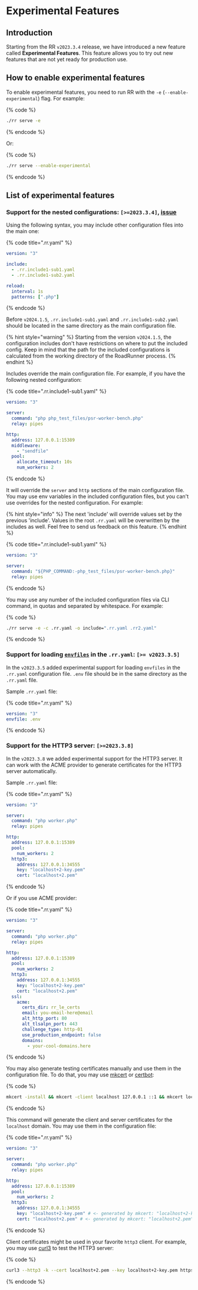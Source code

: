 # Experimental Features

## Introduction

Starting from the RR `v2023.3.4` release, we have introduced a new feature called **Experimental Features**. This feature allows you to try out new features that are not yet ready for production use.

## How to enable experimental features

To enable experimental features, you need to run RR with the `-e` (`--enable-experimental`) flag. For example:

{% code %}

```bash
./rr serve -e
```

{% endcode %}

Or:

{% code %}

```bash
./rr serve --enable-experimental
```

{% endcode %}

## List of experimental features

### Support for the nested configurations: `[>=2023.3.4]`, [issue](https://github.com/roadrunner-server/roadrunner/issues/935)

Using the following syntax, you may include other configuration files into the main one:

{% code title=".rr.yaml" %}

```yaml
version: "3"

include:
  - .rr.include1-sub1.yaml
  - .rr.include1-sub2.yaml

reload:
  interval: 1s
  patterns: [".php"]
```

{% endcode %}

Before `v2024.1.5`, `.rr.include1-sub1.yaml` and `.rr.include1-sub2.yaml` should be located in the same directory as the main configuration file.

{% hint style="warning" %}
Starting from the version `v2024.1.5`, the configuration includes don't have restrictions on where to put the included config. Keep in mind that the path for the included configurations is calculated from the working directory of the RoadRunner process.
{% endhint %}

Includes override the main configuration file. For example, if you have the following nested configuration:

{% code title=".rr.include1-sub1.yaml" %}

```yaml
version: "3"

server:
  command: "php php_test_files/psr-worker-bench.php"
  relay: pipes

http:
  address: 127.0.0.1:15389
  middleware:
    - "sendfile"
  pool:
    allocate_timeout: 10s
    num_workers: 2
```

{% endcode %}

It will override the `server` and `http` sections of the main configuration file.
You may use env variables in the included configuration files, but you can't use overrides for the nested configuration. For example:

{% hint style="info" %}
The next 'include' will override values set by the previous 'include'. Values in the root `.rr.yaml` will be overwritten by the includes as well.
Feel free to send us feedback on this feature.
{% endhint %}

{% code title=".rr.include1-sub1.yaml" %}

```yaml
version: "3"

server:
  command: "${PHP_COMMAND:-php_test_files/psr-worker-bench.php}"
  relay: pipes
```

{% endcode %}

You may use any number of the included configuration files via CLI command, in quotas and separated by whitespace. For example:

{% code %}

```bash
./rr serve -e -c .rr.yaml -o include=".rr.yaml .rr2.yaml"
```

{% endcode %}

### Support for loading [`envfiles`](https://github.com/roadrunner-server/roadrunner/issues/1077) in the `.rr.yaml`: `[>= v2023.3.5]`

In the `v2023.3.5` added experimental support for loading `envfiles` in the `.rr.yaml` configuration file.
`.env` file should be in the same directory as the `.rr.yaml` file.

Sample `.rr.yaml` file:

{% code title=".rr.yaml" %}

```yaml .rr.yaml
version: "3"
envfile: .env
```

{% endcode %}

### Support for the HTTP3 server: `[>=2023.3.8]`

In the `v2023.3.8` we added experimental support for the HTTP3 server. It can work with the ACME provider to generate certificates for the HTTP3 server automatically.

Sample `.rr.yaml` file:

{% code title=".rr.yaml" %}

```yaml
version: "3"

server:
  command: "php worker.php"
  relay: pipes

http:
  address: 127.0.0.1:15389
  pool:
    num_workers: 2
  http3:
    address: 127.0.0.1:34555
    key: "localhost+2-key.pem"
    cert: "localhost+2.pem"
```

{% endcode %}

Or if you use ACME provider:

{% code title=".rr.yaml" %}

```yaml
version: "3"

server:
  command: "php worker.php"
  relay: pipes

http:
  address: 127.0.0.1:15389
  pool:
    num_workers: 2
  http3:
    address: 127.0.0.1:34555
    key: "localhost+2-key.pem"
    cert: "localhost+2.pem"
  ssl:
    acme:
      certs_dir: rr_le_certs
      email: you-email-here@email
      alt_http_port: 80
      alt_tlsalpn_port: 443
      challenge_type: http-01
      use_production_endpoint: false
      domains:
        - your-cool-domains.here
```

{% endcode %}

You may also generate testing certificates manually and use them in the configuration file. To do that, you may use [mkcert](https://github.com/FiloSottile/mkcert) or [certbot](https://certbot.eff.org/):

{% code %}

```bash
mkcert -install && mkcert -client localhost 127.0.0.1 ::1 && mkcert localhost 127.0.0.1 ::1
```

{% endcode %}

This command will generate the client and server certificates for the `localhost` domain. You may use them in the configuration file:

{% code title=".rr.yaml" %}

```yaml .rr.yaml
version: "3"

server:
  command: "php worker.php"
  relay: pipes

http:
  address: 127.0.0.1:15389
  pool:
    num_workers: 2
  http3:
    address: 127.0.0.1:34555
    key: "localhost+2-key.pem" # <- generated by mkcert: "localhost+2-key.pem"
    cert: "localhost+2.pem" # <- generated by mkcert: "localhost+2.pem"
```

{% endcode %}

Client certificates might be used in your favorite `http3` client. For example, you may use [curl3](https://curl.se/docs/http3.html) to test the HTTP3 server:

{% code %}

```bash
curl3 --http3 -k --cert localhost+2.pem --key localhost+2-key.pem https://127.0.0.1:34555/
```

{% endcode %}
